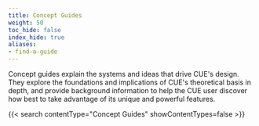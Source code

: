 ```yaml
---
title: Concept Guides
weight: 50
toc_hide: false
index_hide: true
aliases:
- find-a-guide
---
```


Concept guides explain the systems and ideas that drive CUE's design.
They explore the foundations and implications of CUE's theoretical basis in
depth, and provide background information to help the CUE user discover how
best to take advantage of its unique and powerful features.

{{< search contentType="Concept Guides" showContentTypes=false >}}
